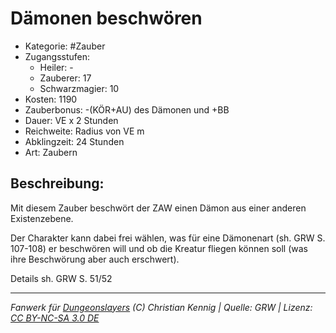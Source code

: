 # Dämonen beschwören

- Kategorie: #Zauber
- Zugangsstufen:
  - Heiler: -
  - Zauberer: 17
  - Schwarzmagier: 10
- Kosten: 1190
- Zauberbonus: -(KÖR+AU) des Dämonen und +BB
- Dauer: VE x 2 Stunden
- Reichweite: Radius von VE m
- Abklingzeit: 24 Stunden
- Art: Zaubern

## Beschreibung:

Mit diesem Zauber beschwört der ZAW einen Dämon aus einer anderen Existenzebene.

Der Charakter kann dabei frei wählen, was für eine Dämonenart (sh. GRW S. 107-108) er beschwören will und ob die Kreatur fliegen können soll (was ihre Beschwörung aber auch erschwert).



Details sh. GRW S. 51/52

---

_Fanwerk für [Dungeonslayers](https://www.dungeonslayers.net/) (C) Christian Kennig | Quelle: GRW | Lizenz: [CC BY-NC-SA 3.0 DE](https://creativecommons.org/licenses/by-nc-sa/3.0/de/)_
